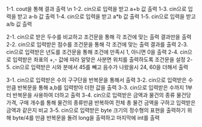 1-1. cout을 통해 결과 출력 \n
1-2. cin으로 입력을 받고 a+b 값 출력
1-3. cin으로 입력을 받고 a-b 값 출력
1-4. cin으로 입력을 받고 a*b 값 출력
1-5. cin으로 입력을 받고 a/b 깂 츨력

2-1. cin으로 받은 두수를 비교하고 조건문을 통해 각 조건에 맞는 출력 결과만을 출력
2-2. cin으로 입력받은 점수를 조건문을 통해 각 조건에 맞는 출력 결과를 출력
2-3. cin으로 입력받은 년도를 조건문을 통해 조건에 만족시 1, 아니면 0을 출력
2-4. cin으로 입력받은 좌표의 +,- 값에 따라 알맞은 사분면 위치를 출력하도록 조건문을 설정
2-5. cin으로 입력받은 시와 분에서 45를 빼고 음수가 나왔을시 24, 60을 더해서 출력

3-1. cin으로 입력받은 수의 구구단을 반복문을 통해서 출력
3-2. cin으로 입력받은 수만큼 반복문을 통해 a,b를 입력받아 더한 값을 출력
3-3. cin으로 입력받은 수까지 1부터 반복문을 사용하여 더하고 출력
3-4. cin으로 입력받은 금액과 물건의 종류 물건당 가격, 구매 개수를 통해 물건의 종류만큼 반복하여 전체 총 물건 금액을 구하고 입력받은 금액과 같은지 비교
3-5. cin으로 입력받은 byte 크기의 정수형의 표현을 출력하기 위해 byte/4를 만큼 반복문을 돌려 long을 출력하고 마지막에 int를 출력
